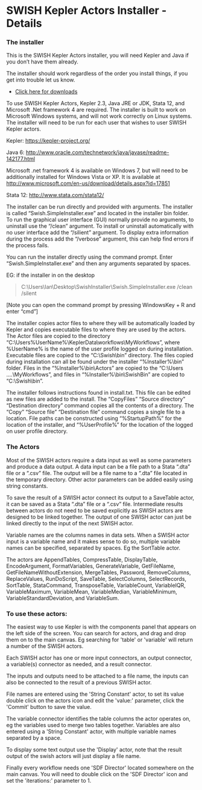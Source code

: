 SWISH Kepler Actors Installer - Details
========================================================

### The installer 
This is the SWISH Kepler Actors installer, you will need Kepler and Java if you don’t have them already.

The installer should work regardless of the order you install things, if you get into trouble let us know.
* [Click here for downloads](/tools/swishkepleractorsinstaller/swishkepleractorsinstaller-downloads.html)

To use SWISH Kepler Actors, Kepler 2.3, Java JRE or JDK, Stata 12, and Microsoft .Net framework 4 are required. The installer is built to work on Microsoft Windows systems, and will not work correctly on Linux systems. The installer will need to be run for each user that wishes to user SWISH Kepler actors.

Kepler: https://kepler-project.org/

Java 6: http://www.oracle.com/technetwork/java/javase/readme-142177.html

Microsoft .net framework 4 is available on Windows 7, but will need to be additionally installed for Windows Vista or XP. It is available at http://www.microsoft.com/en-us/download/details.aspx?id=17851

Stata 12: http://www.stata.com/stata12/

The installer can be run directly and provided with arguments. The installer is called “Swish.SimpleInstaller.exe” and located in the installer bin folder. To run the graphical user interface (GUI) normally provide no arguments, to uninstall use the “/clean” argument. To install or uninstall automatically with no user interface add the “/silient” argument. To display extra information during the process add the “/verbose” argument, this can help find errors if the process fails.

You can run the installer directly using the command prompt. Enter “Swish.SimpleInstaller.exe” and then any arguments separated by spaces.

EG: if the installer in on the desktop

> C:\Users\Ian\Desktop\SwishInstaller\Swish.SimpleInstaller.exe   /clean   /silent

[Note you can open the command prompt by pressing WindowsKey + R and enter “cmd”]

 

The installer copies actor files to where they will be automatically loaded by Kepler and copies executable files to where they are used by the actors. The Actor files are copied to the directory “C:\Users\%UserName%\KeplerData\workflows\MyWorkflows”, where %UserName% is the name of the user profile logged on during installation. Executable files are copied to the “C:\Swish\bin” directory. The files copied during installation can all be found under the installer “%Installer%\bin” folder. Files in the “%Installer%\bin\Actors” are copied to the “C:\Users \....\MyWorkflows”, and files in “%Installer%\bin\SwishBin” are copied to “C:\Swish\bin”.

The installer follows instructions found in install.txt. This file can be edited as new files are added to the install. The “CopyFiles” “Source directory” “Destination directory” command copies all the contents of a directory. The “Copy” “Source file” “Destination file” command copies a single file to a location. File paths can be constructed using “%StartupPath%” for the location of the installer, and “%UserProfile%” for the location of the logged on user profile directory.


### The Actors
Most of the SWISH actors require a data input as well as some parameters and produce a data output. A data input can be a file path to a Stata “.dta” file or a “.csv” file. The output will be a file name to a “.dta” file located in the temporary directory. Other actor parameters can be added easily using string constants.

To save the result of a SWISH actor connect its output to a SaveTable actor, it can be saved as a Stata “.dta” file or a “.csv” file. Intermediate results between actors do not need to be saved explicitly as SWISH actors are designed to be linked together. The output of one SWISH actor can just be linked directly to the input of the next SWISH actor.

Variable names are the columns names in data sets. When a SWISH actor input is a variable name and it makes sense to do so, multiple variable names can be specified, separated by spaces. Eg the SortTable actor.

The actors are AppendTables, CompressTable, DisplayTable, EncodeArgument, FormatVariables, GenerateVariable, GetFileName, GetFileNameWithoutExtension, MergeTables, Password, RemoveColumns, ReplaceValues, RunDoScript, SaveTable, SelectColumns, SelectRecords, SortTable, StataCommand, TransposeTable, VariableCount, VariableIQR, VariableMaximum, VariableMean, VariableMedian, VariableMinimum, VariableStandardDeviation, and VariableSum.

### To use these actors:

The easiest way to use Kepler is with the components panel that appears on the left side of the screen. You can search for actors, and drag and drop them on to the main canvas. Eg searching for 'table' or 'variable' will return a number of the SWISH actors.

Each SWISH actor has one or more input connectors, an output connector, a variable(s) connector as needed, and a result connector.

The inputs and outputs need to be attached to a file name, the inputs can also be connected to the result of a previous SWISH actor.

File names are entered using the 'String Constant' actor, to set its value double click on the actors icon and edit the 'value:' parameter, click the 'Commit' button to save the value.

The variable connector identifies the table columns the actor operates on, eg the variables used to merge two tables together. Variables are also entered using a 'String Constant' actor, with multiple variable names separated by a space.

To display some text output use the 'Display' actor, note that the result output of the swish actors will just display a file name.

Finally every workflow needs one  'SDF Director' located somewhere on the main canvas. You will need to double click on the 'SDF Director' icon and set the 'iterations:' parameter to 1.

 
